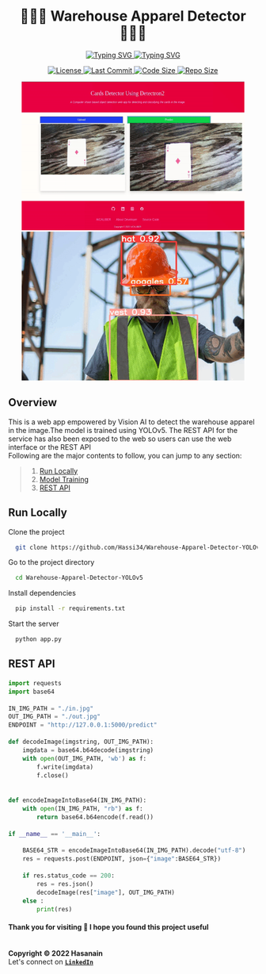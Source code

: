 <p align="center">
    <b>
        <h1 align="center">🧑🏻‍🏭 Warehouse Apparel Detector 👨🏻‍🔧</h1>
    </b>
</p>
<!-- <p align="center">
    <em>A Vision AI based object detection web app to detect the warehouse apparel present in the image</em>
</p> -->
<p align="center">
<a href="https://github.com/Hassi34/Warehouse-Apparel-Detector-YOLOv5">
    <img src="https://readme-typing-svg.demolab.com?font=Georgia&c=g&size=18&duration=3000&pause=6000&multiline=True&center=true&width=800&height=40&lines=A+Vision+AI+based+object+detection+web+app+to+detect+the+warehouse+apparel+present+in+the+image;" alt="Typing SVG" />
</a>
<a href="https://github.com/Hassi34/Warehouse-Apparel-Detector-YOLOv5">
    <img src="https://readme-typing-svg.demolab.com?font=Georgia&size=18&duration=2000&pause=1000&multiline=False&color=10D736FF&center=true&width=400&height=40&lines=AI+%7C+Computer+Vision+%7C+Web+App%7C+REST+API;Python+%7C+3.7+%7C+3.8+%7C+3.9+%7C+3.10;YOLOv5+%7C+Flask" alt="Typing SVG" />
</a>
</p>

<p align="center">
    <a href="https://github.com/Hassi34/Warehouse-Apparel-Detector-YOLOv5/blob/main/LICENSE">
        <img alt="License" src="https://img.shields.io/github/license/hassi34/Warehouse-Apparel-Detector-YOLOv5?color=g">
    </a>
    <a href="https://github.com/Hassi34/Warehouse-Apparel-Detector-YOLOv5">
        <img alt="Last Commit" src="https://img.shields.io/github/last-commit/hassi34/Warehouse-Apparel-Detector-YOLOv5/main?color=g">
    </a>
    <a href="https://github.com/Hassi34/Warehouse-Apparel-Detector-YOLOv5">
        <img alt="Code Size" src="https://img.shields.io/github/languages/code-size/hassi34/Warehouse-Apparel-Detector-YOLOv5?color=g">
    </a>
    <a href="https://github.com/Hassi34/Warehouse-Apparel-Detector-YOLOv5">
        <img alt="Repo Size" src="https://img.shields.io/github/repo-size/hassi34/Warehouse-Apparel-Detector-YOLOv5?color=g">
    </a>
</p>
<p align="center">
    <img width="450" height="300" src="static/web.gif" alt="About Web-App">
    <img width="450" height="300" src="static/inferences.gif" alt="Iferences">
</p>

## Overview
This is a web app empowered by Vision AI to detect the warehouse apparel in the image.The model is trained using YOLOv5. The REST API for the service has also been exposed to the web so users can use the web interface or the REST API<br>
Following are the major contents to follow, you can jump to any section:

>   1. [Run Locally](#run-local)
>   2. [Model Training](https://github.com/Hassi34/Warehouse-Apparel-Detector-YOLOv5/blob/main/Yolov5_custom_training.ipynb)
>   3. [REST API](#rest-api)

## Run Locally<a id='run-local'></a>

Clone the project

```bash
  git clone https://github.com/Hassi34/Warehouse-Apparel-Detector-YOLOv5.git
```

Go to the project directory

```bash
  cd Warehouse-Apparel-Detector-YOLOv5
```

Install dependencies

```bash
  pip install -r requirements.txt
```

Start the server

```bash
  python app.py
```
## REST API<a id='rest-api'></a>
```python
import requests
import base64

IN_IMG_PATH = "./in.jpg"
OUT_IMG_PATH = "./out.jpg"
ENDPOINT = "http://127.0.0.1:5000/predict"

def decodeImage(imgstring, OUT_IMG_PATH):
    imgdata = base64.b64decode(imgstring)
    with open(OUT_IMG_PATH, 'wb') as f:
        f.write(imgdata)
        f.close()


def encodeImageIntoBase64(IN_IMG_PATH):
    with open(IN_IMG_PATH, "rb") as f:
        return base64.b64encode(f.read())

if __name__ == '__main__':

    BASE64_STR = encodeImageIntoBase64(IN_IMG_PATH).decode("utf-8")
    res = requests.post(ENDPOINT, json={"image":BASE64_STR})

    if res.status_code == 200:
        res = res.json()
        decodeImage(res["image"], OUT_IMG_PATH)
    else :
        print(res)
```
#### **Thank you for visiting 🙏 I hope you found this project useful**<br><br>

**Copyright &copy; 2022 Hasanain** <br>
Let's connect on **[``LinkedIn``](https://www.linkedin.com/in/hasanain-mehmood)** <br>